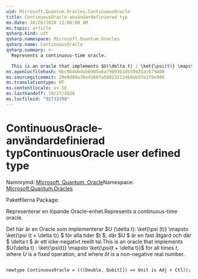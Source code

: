 ```yaml
---
uid: Microsoft.Quantum.Oracles.ContinuousOracle
title: ContinuousOracle-användardefinierad typ
ms.date: 10/26/2020 12:00:00 AM
ms.topic: article
qsharp.kind: udt
qsharp.namespace: Microsoft.Quantum.Oracles
qsharp.name: ContinuousOracle
qsharp.summary: >-
  Represents a continuous-time oracle.

  This is an oracle that implements $U(\delta t) : \ket{\psi(t)} \mapsto \ket{\psi(t + \delta t)}$ for all times $t$, where $U$ is a fixed operation, and where $\delta t$ is a non-negative real number.
ms.openlocfilehash: 9bc9b4bbdab6905a6a79893b1d559425ac679400
ms.sourcegitcommit: 29e0d88a30e4166fa580132124b0eb57e1f0e986
ms.translationtype: MT
ms.contentlocale: sv-SE
ms.lasthandoff: 10/27/2020
ms.locfileid: "92733398"
---
```

# <a name="continuousoracle-user-defined-type"></a><span data-ttu-id="6e743-102">ContinuousOracle-användardefinierad typ</span><span class="sxs-lookup"><span data-stu-id="6e743-102">ContinuousOracle user defined type</span></span>

<span data-ttu-id="6e743-103">Namnrymd: [Microsoft. Quantum. Oracle](xref:Microsoft.Quantum.Oracles)</span><span class="sxs-lookup"><span data-stu-id="6e743-103">Namespace: [Microsoft.Quantum.Oracles](xref:Microsoft.Quantum.Oracles)</span></span>

<span data-ttu-id="6e743-104">Paketfilerna [](https://nuget.org/packages/)</span><span class="sxs-lookup"><span data-stu-id="6e743-104">Package: [](https://nuget.org/packages/)</span></span>


<span data-ttu-id="6e743-105">Representerar en löpande Oracle-enhet.</span><span class="sxs-lookup"><span data-stu-id="6e743-105">Represents a continuous-time oracle.</span></span>

<span data-ttu-id="6e743-106">Det här är en Oracle som implementerar $U (\delta t): \ket{\psi (t)} \mapsto \ket{\psi (t + \delta t)} $ för alla tider $t $, där $U $ är en fast åtgärd och där $ \delta t $ är ett icke-negativt reellt tal.</span><span class="sxs-lookup"><span data-stu-id="6e743-106">This is an oracle that implements $U(\delta t) : \ket{\psi(t)} \mapsto \ket{\psi(t + \delta t)}$ for all times $t$, where $U$ is a fixed operation, and where $\delta t$ is a non-negative real number.</span></span>

```qsharp

newtype ContinuousOracle = (((Double, Qubit[]) => Unit is Adj + Ctl));
```

